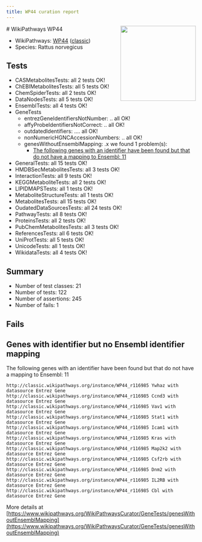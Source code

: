 ```yaml
---
title: WP44 curation report
---
```


<img style="float: right; width: 200px" src="https://upload.wikimedia.org/wikipedia/commons/thumb/8/83/Wplogo_with_text_500.png/640px-Wplogo_with_text_500.png" />
# WikiPathways WP44

* WikiPathways: [WP44](https://wikipathways.org/pathways/WP44) ([classic](https://classic.wikipathways.org/instance/WP44))
* Species: Rattus norvegicus
## Tests
* CASMetabolitesTests: all 2 tests OK!
* ChEBIMetabolitesTests: all 5 tests OK!
* ChemSpiderTests: all 2 tests OK!
* DataNodesTests: all 5 tests OK!
* EnsemblTests: all 4 tests OK!
* GeneTests
    * entrezGeneIdentifiersNotNumber: .. all OK!
    * affyProbeIdentifiersNotCorrect: .. all OK!
    * outdatedIdentifiers: .... all OK!
    * nonNumericHGNCAccessionNumbers: .. all OK!
    * genesWithoutEnsemblMapping: .x we found 1 problem(s):
        * [The following genes with an identifier have been found but that do not have a mapping to Ensembl: 11](#c4e5430e)
* GeneralTests: all 15 tests OK!
* HMDBSecMetabolitesTests: all 3 tests OK!
* InteractionTests: all 9 tests OK!
* KEGGMetaboliteTests: all 2 tests OK!
* LIPIDMAPSTests: all 1 tests OK!
* MetaboliteStructureTests: all 1 tests OK!
* MetabolitesTests: all 15 tests OK!
* OudatedDataSourcesTests: all 24 tests OK!
* PathwayTests: all 8 tests OK!
* ProteinsTests: all 2 tests OK!
* PubChemMetabolitesTests: all 3 tests OK!
* ReferencesTests: all 6 tests OK!
* UniProtTests: all 5 tests OK!
* UnicodeTests: all 1 tests OK!
* WikidataTests: all 4 tests OK!


## Summary

* Number of test classes: 21
* Number of tests: 122
* Number of assertions: 245
* Number of fails: 1

## Fails

<a name="c4e5430e" />

## Genes with identifier but no Ensembl identifier mapping

The following genes with an identifier have been found but that do not have a mapping to Ensembl: 11
```
http://classic.wikipathways.org/instance/WP44_r116985 Ywhaz with datasource Entrez Gene
http://classic.wikipathways.org/instance/WP44_r116985 Ccnd3 with datasource Entrez Gene
http://classic.wikipathways.org/instance/WP44_r116985 Vav1 with datasource Entrez Gene
http://classic.wikipathways.org/instance/WP44_r116985 Stat1 with datasource Entrez Gene
http://classic.wikipathways.org/instance/WP44_r116985 Icam1 with datasource Entrez Gene
http://classic.wikipathways.org/instance/WP44_r116985 Kras with datasource Entrez Gene
http://classic.wikipathways.org/instance/WP44_r116985 Map2k2 with datasource Entrez Gene
http://classic.wikipathways.org/instance/WP44_r116985 Csf2rb with datasource Entrez Gene
http://classic.wikipathways.org/instance/WP44_r116985 Dnm2 with datasource Entrez Gene
http://classic.wikipathways.org/instance/WP44_r116985 IL2RB with datasource Entrez Gene
http://classic.wikipathways.org/instance/WP44_r116985 Cbl with datasource Entrez Gene
```

More details at [https://www.wikipathways.org/WikiPathwaysCurator/GeneTests/genesWithoutEnsemblMapping](https://www.wikipathways.org/WikiPathwaysCurator/GeneTests/genesWithoutEnsemblMapping)

